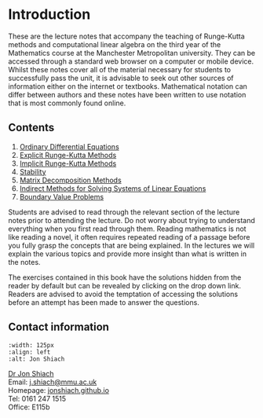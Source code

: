# Introduction

These are the lecture notes that accompany the teaching of Runge-Kutta methods and computational linear algebra on the third year of the Mathematics course at the Manchester Metropolitan university. They can be accessed through a standard web browser on a computer or mobile device. Whilst these notes cover all of the material necessary for students to successfully pass the unit, it is advisable to seek out other sources of information either on the internet or textbooks. Mathematical notation can differ between authors and these notes have been written to use notation that is most commonly found online.

## Contents

1. [Ordinary Differential Equations](ode-chapter)
2. [Explicit Runge-Kutta Methods](erk-chapter)
3. [Implicit Runge-Kutta Methods](irk-chapter)
4. [Stability](stability-chapter)
5. [Matrix Decomposition Methods](matrix-decomposition-chapter)
6. [Indirect Methods for Solving Systems of Linear Equations](indirect-methods-chapter)
2. [Boundary Value Problems](bvp-chapter)

Students are advised to read through the relevant section of the lecture notes prior to attending the lecture. Do not worry about trying to understand everything when you first read through them. Reading mathematics is not like reading a novel, it often requires repeated reading of a passage before you fully grasp the concepts that are being explained. In the lectures we will explain the various topics and provide more insight than what is written in the notes. 

The exercises contained in this book have the solutions hidden from the reader by default but can be revealed by clicking on the drop down link. Readers are advised to avoid the temptation of accessing the solutions before an attempt has been made to answer the questions.

## Contact information

```{image} ../_images/jon_shiach.jpeg
:width: 125px
:align: left
:alt: Jon Shiach
```

<a href="https://jonshiach.github.io" target="_blank">Dr Jon Shiach</a> <br>
Email: <a href="mailto:j.shiach@mmu.ac.uk">j.shiach@mmu.ac.uk</a> <br>
Homepage: <a href="https://jonshiach.github.io" target="_blank">jonshiach.github.io</a> <br>
Tel: 0161 247 1515 <br>
Office: E115b <br>